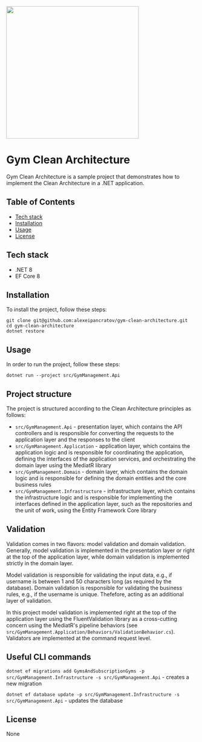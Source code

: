 <img src="https://github.com/alexeipancratov/gym-clean-architecture/assets/3188163/6dc0c717-1b7e-46f8-a34f-12f3d41c30aa" width=350 />

# Gym Clean Architecture

Gym Clean Architecture is a sample project that demonstrates how to implement the Clean Architecture in a .NET application.

## Table of Contents

- [Tech stack](#tech-stack)
- [Installation](#installation)
- [Usage](#usage)
- [License](#license)

## Tech stack

- .NET 8
- EF Core 8

## Installation

To install the project, follow these steps:
```
git clone git@github.com:alexeipancratov/gym-clean-architecture.git
cd gym-clean-architecture
dotnet restore
```

## Usage

In order to run the project, follow these steps:
```
dotnet run --project src/GymManagement.Api
```

## Project structure

The project is structured according to the Clean Architecture principles as follows:

- `src/GymManagement.Api` - presentation layer, which contains the API controllers and is responsible for converting the requests to the application layer and the responses to the client
- `src/GymManagement.Application` - application layer, which contains the application logic and is responsible for coordinating the application, defining the interfaces of the application services, and orchestrating the domain layer using the MediatR library
- `src/GymManagement.Domain` - domain layer, which contains the domain logic and is responsible for defining the domain entities and the core business rules
- `src/GymManagement.Infrastructure` - infrastructure layer, which contains the infrastructure logic and is responsible for implementing the interfaces defined in the application layer, such as the repositories and the unit of work, using the Entity Framework Core library

## Validation

Validation comes in two flavors: model validation and domain validation. Generally, model validation is implemented in the presentation layer or right at the top of the application layer, while domain validation is implemented strictly in the domain layer.

Model validation is responsible for validating the input data, e.g., if username is between 1 and 50 characters long (as required by the database). Domain validation is responsible for validating the business rules, e.g., if the username is unique. Thefefore, acting as an additional layer of validation.

In this project model validation is implemented right at the top of the application layer using the FluentValidation library as a cross-cutting concern using the MediatR's pipeline behaviors (see `src/GymManagement.Application/Behaviors/ValidationBehavior.cs`). Validators are implemented at the command request level.

## Useful CLI commands

`dotnet ef migrations add GymsAndSubscriptionGyms -p src/GymManagement.Infrastructure -s src/GymManagement.Api` -
creates a new migration

`dotnet ef database update -p src/GymManagement.Infrastructure -s src/GymManagement.Api` - updates the database

## License

None
